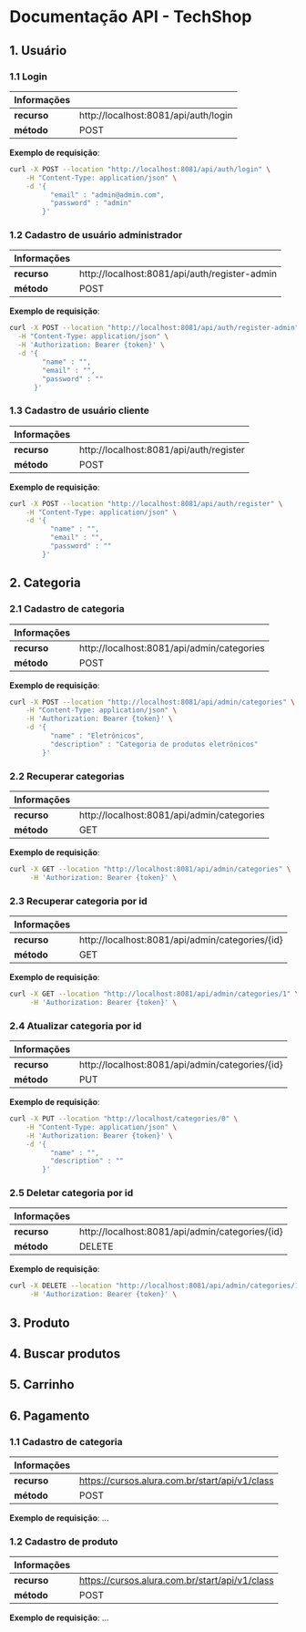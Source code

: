 # Documentação API - TechShop

## 1. Usuário

### 1.1 Login

| Informações            |                                      |
|------------------------|--------------------------------------|
| **recurso**            | http://localhost:8081/api/auth/login |
| **método**             | POST                                 |

**Exemplo de requisição**:
```bash
curl -X POST --location "http://localhost:8081/api/auth/login" \
    -H "Content-Type: application/json" \
    -d '{
          "email" : "admin@admin.com",
          "password" : "admin"
        }'
```

### 1.2 Cadastro de usuário administrador

| Informações            |                                               |
|------------------------|-----------------------------------------------|
| **recurso**            | http://localhost:8081/api/auth/register-admin |
| **método**             | POST                                          |

**Exemplo de requisição**:
```bash
curl -X POST --location "http://localhost:8081/api/auth/register-admin" \
  -H "Content-Type: application/json" \
  -H 'Authorization: Bearer {token}' \
  -d '{
        "name" : "",
        "email" : "",
        "password" : ""
      }'
```

### 1.3 Cadastro de usuário cliente

| Informações            |                                         |
|------------------------|-----------------------------------------|
| **recurso**            | http://localhost:8081/api/auth/register |
| **método**             | POST                                    |

**Exemplo de requisição**:
```bash
curl -X POST --location "http://localhost:8081/api/auth/register" \
    -H "Content-Type: application/json" \
    -d '{
          "name" : "",
          "email" : "",
          "password" : ""
        }'
```

## 2. Categoria  

### 2.1 Cadastro de categoria

| Informações            |                                            |
|------------------------|--------------------------------------------|
| **recurso**            | http://localhost:8081/api/admin/categories |
| **método**             | POST                                       |

**Exemplo de requisição**:
```bash
curl -X POST --location "http://localhost:8081/api/admin/categories" \
    -H "Content-Type: application/json" \
    -H 'Authorization: Bearer {token}' \
    -d '{
          "name" : "Eletrônicos",
          "description" : "Categoria de produtos eletrônicos"
        }'
```

### 2.2 Recuperar categorias

| Informações            |                                            |
|------------------------|--------------------------------------------|
| **recurso**            | http://localhost:8081/api/admin/categories |
| **método**             | GET                                        |

**Exemplo de requisição**:
```bash
curl -X GET --location "http://localhost:8081/api/admin/categories" \
     -H 'Authorization: Bearer {token}' \
```

### 2.3 Recuperar categoria por id

| Informações            |                                                 |
|------------------------|-------------------------------------------------|
| **recurso**            | http://localhost:8081/api/admin/categories/{id} |
| **método**             | GET                                             |

**Exemplo de requisição**:
```bash
curl -X GET --location "http://localhost:8081/api/admin/categories/1" \
     -H 'Authorization: Bearer {token}' \
```

### 2.4 Atualizar categoria por id

| Informações            |                                                 |
|------------------------|-------------------------------------------------|
| **recurso**            | http://localhost:8081/api/admin/categories/{id} |
| **método**             | PUT                                             |

**Exemplo de requisição**:
```bash
curl -X PUT --location "http://localhost/categories/0" \
    -H "Content-Type: application/json" \
    -H 'Authorization: Bearer {token}' \
    -d '{
          "name" : "",
          "description" : ""
        }'
```

### 2.5 Deletar categoria por id

| Informações            |                                                 |
|------------------------|-------------------------------------------------|
| **recurso**            | http://localhost:8081/api/admin/categories/{id} |
| **método**             | DELETE                                          |

**Exemplo de requisição**:
```bash
curl -X DELETE --location "http://localhost:8081/api/admin/categories/1" \
     -H 'Authorization: Bearer {token}' \
```


## 3. Produto
## 4. Buscar produtos
## 5. Carrinho
## 6. Pagamento


### 1.1 Cadastro de categoria

| Informações            |                                                |
|------------------------|------------------------------------------------|
| **recurso**            | https://cursos.alura.com.br/start/api/v1/class |
| **método**             | POST                                           |

**Exemplo de requisição**:
...

### 1.2 Cadastro de produto

| Informações            |                                                |
|------------------------|------------------------------------------------|
| **recurso**            | https://cursos.alura.com.br/start/api/v1/class |
| **método**             | POST                                           |

**Exemplo de requisição**:
...